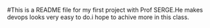 #This is a README file for my first project with Prof SERGE.He makes devops looks very easy to do.i hope to achive more in this class.